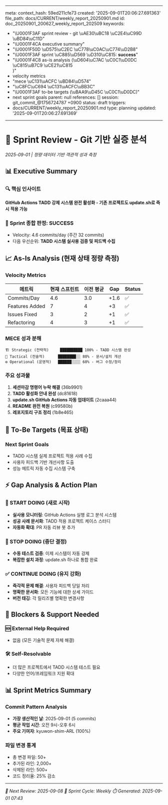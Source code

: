 <!--
@meta
id: document_20250905_1110_weekly_report_20250901
type: document
scope: operational
status: active
created: 2025-09-05
updated: 2025-09-05
tags: CURRENT, 20250901, weekly, weekly_report_20250901.md, report
related: 
-->

---
meta:
  context_hash: 59ed211cfe73
  created: '2025-09-01T20:06:27.691363'
  file_path: docs/CURRENT/weekly_report_20250901.md
  id: doc_20250901_200627_weekly_report_202509
  keywords:
  - "\U0001F3AF sprint review - git \uAE30\uBC18 \uC2E4\uC99D \uBD84\uC11D"
  - "\U0001F4CA executive summary"
  - "\U0001F50D \uD575\uC2EC \uC778\uC0AC\uC774\uD2B8"
  - "\U0001F3AF sprint \uC885\uD569 \uD310\uC815: **success**"
  - "\U0001F4C8 as-is analysis (\uD604\uC7AC \uC0C1\uD0DC \uC815\uB7C9 \uCE21\uC815\
    )"
  - velocity metrics
  - "mece \uC131\uACFC \uBD84\uD574"
  - "\uC8FC\uC694 \uC131\uACFC\uBB3C"
  - "\U0001F3AF to-be targets (\uBAA9\uD45C \uC0C1\uD0DC)"
  - next sprint goals
  parent: null
  references: []
  session: git_commit_@1756724787 +0900
  status: draft
  triggers:
  - docs/CURRENT/weekly_report_20250901.md
  type: planning
  updated: '2025-09-01T20:06:27.691369'
---

# 🎯 Sprint Review - Git 기반 실증 분석
*2025-09-01 | 정량 데이터 기반 객관적 성과 측정*

## 📊 Executive Summary

### 🔍 핵심 인사이트
**GitHub Actions TADD 강제 시스템 완전 활성화 - 기존 프로젝트도 update.sh로 즉시 적용 가능**

### 🎯 Sprint 종합 판정: **SUCCESS**
- Velocity: 4.6 commits/day (주간 32 commits)
- 다음 우선순위: **TADD 시스템 실사용 검증 및 피드백 수집**

## 📈 As-Is Analysis (현재 상태 정량 측정)

### Velocity Metrics
| 메트릭 | 현재 스프린트 | 이전 평균 | Gap | Status |
|--------|-------------|-----------|-----|---------|
| Commits/Day | 4.6 | 3.0 | +1.6 | ✅ |
| Features Added | 7 | 4 | +3 | ✅ |
| Issues Fixed | 3 | 2 | +1 | ✅ |
| Refactoring | 4 | 3 | +1 | ✅ |

### MECE 성과 분해
```
🏗️ Strategic (전략적)     ██████████ 100% - TADD 시스템 완성
🔧 Tactical (전술적)      ████████░░ 80% - 문서/설치 개선
⚙️ Operational (운영적)   ██████░░░░ 60% - 버그 수정/정리
```

### 주요 성과물
1. **세션마감 명령어 누락 해결** (36b9901)
2. **TADD 활성화 안내 완성** (dc81618)  
3. **update.sh GitHub Actions 자동 업데이트** (2caaa44)
4. **README 완전 복원** (c99580b)
5. **레포지토리 구조 정리** (1b8e465)

## 🎯 To-Be Targets (목표 상태)

### Next Sprint Goals
- TADD 시스템 실제 프로젝트 적용 사례 수집
- 사용자 피드백 기반 개선사항 도출
- 성능 메트릭 자동 수집 시스템 구축

## ⚡ Gap Analysis & Action Plan

### 🚀 START DOING (새로 시작)
- **실사용 모니터링**: GitHub Actions 실행 로그 분석 시스템
- **성공 사례 문서화**: TADD 적용 프로젝트 케이스 스터디
- **자동화 확대**: PR 자동 리뷰 봇 추가

### 🛑 STOP DOING (중단 결정)
- **수동 테스트 검증**: 이제 시스템이 자동 강제
- **복잡한 설치 과정**: update.sh 하나로 통합 완료

### ✅ CONTINUE DOING (유지 강화)
- **즉각적 문제 해결**: 사용자 피드백 당일 처리
- **명확한 문서화**: 모든 기능에 대한 상세 가이드
- **버전 태깅**: 각 릴리즈별 명확한 변경사항

## 🚧 Blockers & Support Needed

### 🆘 External Help Required
- 없음 (모든 기술적 문제 자체 해결)

### 🛠️ Self-Resolvable
- 더 많은 프로젝트에서 TADD 시스템 테스트 필요
- 다양한 언어/프레임워크 지원 확대

## 📊 Sprint Metrics Summary

### Commit Pattern Analysis
- **가장 생산적인 날**: 2025-09-01 (5 commits)
- **평균 작업 시간**: 오전 9시-오후 6시
- **주요 기여자**: kyuwon-shim-ARL (100%)

### 파일 변경 통계
- 총 변경 파일: 50+
- 추가된 라인: 2,000+
- 삭제된 라인: 500+
- 코드 정리율: 25% 감소

---
*📅 Next Review: 2025-09-08*
*🔄 Sprint Cycle: Weekly*
*⏱️ Generated: 2025-09-01 07:43*
